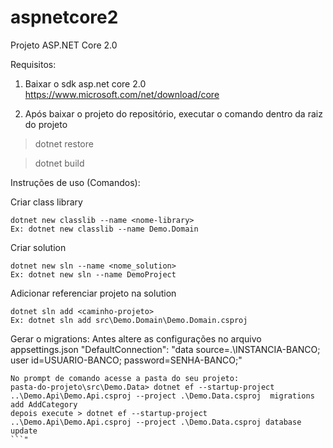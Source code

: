 # aspnetcore2
Projeto ASP.NET Core 2.0

Requisitos:
1. Baixar o sdk asp.net core 2.0
https://www.microsoft.com/net/download/core

2. Após baixar o projeto do repositório, executar o comando dentro da raiz do projeto
> dotnet restore

> dotnet build



Instruções de uso (Comandos): 

Criar class library
```
dotnet new classlib --name <nome-library> 
Ex: dotnet new classlib --name Demo.Domain
```

Criar solution
```
dotnet new sln --name <nome_solution>
Ex: dotnet new sln --name DemoProject
```

Adicionar referenciar projeto na solution
```
dotnet sln add <caminho-projeto>
Ex: dotnet sln add src\Demo.Domain\Demo.Domain.csproj
```

Gerar o migrations: Antes  altere as configurações no arquivo appsettings.json
"DefaultConnection": "data source=.\\INSTANCIA-BANCO; user id=USUARIO-BANCO; password=SENHA-BANCO;"
```
No prompt de comando acesse a pasta do seu projeto:
pasta-do-projeto\src\Demo.Data> dotnet ef --startup-project ..\Demo.Api\Demo.Api.csproj --project .\Demo.Data.csproj  migrations add AddCategory
depois execute > dotnet ef --startup-project ..\Demo.Api\Demo.Api.csproj --project .\Demo.Data.csproj database update
```"
